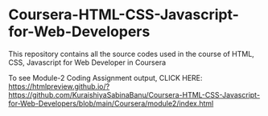 # Coursera-HTML-CSS-Javascript-for-Web-Developers
This repository contains all the source codes used in the course of HTML, CSS, Javascript for Web Developer in Coursera 

To see Module-2 Coding Assignment output, CLICK HERE: 
https://htmlpreview.github.io/?https://github.com/KuraishiyaSabinaBanu/Coursera-HTML-CSS-Javascript-for-Web-Developers/blob/main/Coursera/module2/index.html
